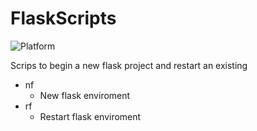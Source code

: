 # FlaskScripts
![Platform](https://img.shields.io/badge/Platform-Linux-brightgreen)

Scrips to begin a new flask project and restart an existing
 - nf
   - New flask enviroment
 - rf
   - Restart flask enviroment
